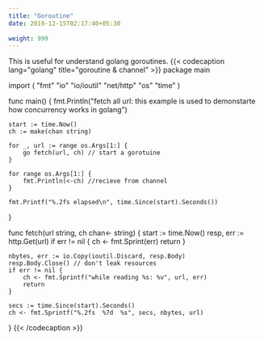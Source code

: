 ```yaml
---
title: "Goroutine"
date: 2019-12-15T02:17:40+05:30
 
weight: 999
---
```



This is useful for understand golang goroutines.
{{< codecaption lang="golang" title="goroutine & channel" >}}
package main

import (
	"fmt"
	"io"
	"io/ioutil"
	"net/http"
	"os"
	"time"
)

func main() {
	fmt.Println("fetch all url: this example is used to demonstarte how concurrency works in golang")

	start := time.Now()
	ch := make(chan string)

	for _, url := range os.Args[1:] {
		go fetch(url, ch) // start a gorotuine
	}

	for range os.Args[1:] {
		fmt.Println(<-ch) //recieve from channel
	}

	fmt.Printf("%.2fs elapsed\n", time.Since(start).Seconds())
}

func fetch(url string, ch chan<- string) {
	start := time.Now()
	resp, err := http.Get(url)
	if err != nil {
		ch <- fmt.Sprint(err)
		return
	}

	nbytes, err := io.Copy(ioutil.Discard, resp.Body)
	resp.Body.Close() // don't leak resources
	if err != nil {
		ch <- fmt.Sprintf("while reading %s: %v", url, err)
		return
	}

	secs := time.Since(start).Seconds()
	ch <- fmt.Sprintf("%.2fs  %7d  %s", secs, nbytes, url)

}
{{< /codecaption >}}